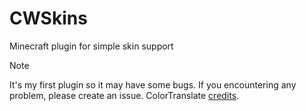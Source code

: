 # CWSkins
Minecraft plugin for simple skin support

> [!NOTE]
> It's my first plugin so it may have some bugs.
>  If you encountering any problem, please create an issue.
> ColorTranslate [credits](https://gitlab.com/kody-simpson/spigot/1.16-color-translator).
